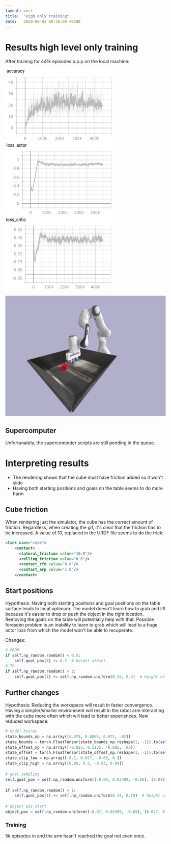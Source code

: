 ```yaml
---
layout: post
title:  "High only training"
date:   2020-09-01 08:30:00 +0100
---
```

<!-- ![Bug found](/assets/Common/bug-stop.png){: .center-image} -->
# Results high level only training
After training for 441k episodes p.p.p on the local machine:

![Accuracy](/assets/High-only-training/accuracy.png)
![Actor loss](/assets/High-only-training/loss_actor.png)
![Critic loss](/assets/High-only-training/loss_critic.png)

![Gif](/assets/High-only-training/run0.gif)

## Supercomputer
Unfortunately, the supercomputer scripts are still pending in the queue.

# Interpreting results
- The rendering shows that the cube must have friction added so it won't slide
- Having both starting positions and goals on the table seems to do more harm

## Cube friction
When rendering just the simulator, the cube has the correct amount of friction. Regardless, when creating the gif, it's clear that the friction has to be increased. A value of 10, replaced in the URDF file seems to do the trick:
~~~ xml
<link name="cube">
    <contact>
      <lateral_friction value="10.0"/>
      <rolling_friction value="0.0"/>
      <contact_cfm value="0.0"/>
      <contact_erp value="1.0"/>
    </contact>
~~~

## Start positions
Hypothesis: Having both starting positions and goal positions on the table surface leads to local optimum. The model doesn't learn how to grab and lift because it's easier to drop or push the object in the right location. Removing the goals on the table will potentially help with that. Possible foreseen problem is an inability to learn to grab which will lead to a huge actor loss from which the model won't be able to recuperate.

Changes:
~~~ python
# FROM
if self.np_random.random() < 0.5:
    self.goal_pos[1] += 0.2  # height offset
# TO
if self.np_random.random() < 1:
    self.goal_pos[1] += self.np_random.uniform(0.15, 0.3)  # height offset
~~~

## Further changes
Hypothesis: Reducing the workspace will result in faster convergence. Having a simpler/smaller environment will result in the robot arm interacting with the cube more often which will lead to better experiences. New reduced workspace:
~~~ python
# model bounds
state_bounds_np = np.array([0.075, 0.0865, 0.075, .02])
state_bounds = torch.FloatTensor(state_bounds_np.reshape(1, -1)).to(self.device)
state_offset_np = np.array([-0.025, 0.1135, -0.605, .02])
state_offset = torch.FloatTensor(state_offset_np.reshape(1, -1)).to(self.device)
state_clip_low = np.array([-0.1, 0.027, -0.68, 0.])
state_clip_high = np.array([0.05, 0.2, -0.53, 0.04])

# goal sampling
self.goal_pos = self.np_random.uniform([-0.08, 0.03499, -0.66], [0.048, 0.0349, -0.55])

if self.np_random.random() < 1:
    self.goal_pos[1] += self.np_random.uniform(0.14, 0.19)  # height offset

# object pos start
object_pos = self.np_random.uniform([-0.07, 0.03499, -0.65], [0.047, 0.0349, -0.56])
~~~

### Training
5k episodes in and the arm hasn't reached the goal not even once.
<!-- ![Low level accuracy](/assets/Benefits-of-Normalization/0_accurac.png)
![Low level actor loss](/assets/Benefits-of-Normalization/0_loss_actor.png)
![Low level critic loss](/assets/Benefits-of-Normalization/0_loss_critic.png)
![Low level reward](/assets/Normalization-3/0_reward.png)
![High level accuracy](/assets/Benefits-of-Normalization/1_accuracy.png)
![High level actor loss](/assets/Benefits-of-Normalization/1_loss_actor.png)
![High level critic loss](/assets/Benefits-of-Normalization/1_loss_critic.png)
![High level accuracy](/assets/Normalization-3/1_reward.png) -->